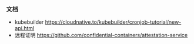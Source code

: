 ### 文档
 - kubebuilder  https://cloudnative.to/kubebuilder/cronjob-tutorial/new-api.html
 - 远程证明 https://github.com/confidential-containers/attestation-service